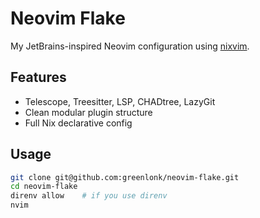 # Neovim Flake

My JetBrains-inspired Neovim configuration using [nixvim](https://github.com/nix-community/nixvim).

## Features
- Telescope, Treesitter, LSP, CHADtree, LazyGit
- Clean modular plugin structure
- Full Nix declarative config

## Usage

```bash
git clone git@github.com:greenlonk/neovim-flake.git
cd neovim-flake
direnv allow    # if you use direnv
nvim
``` 
